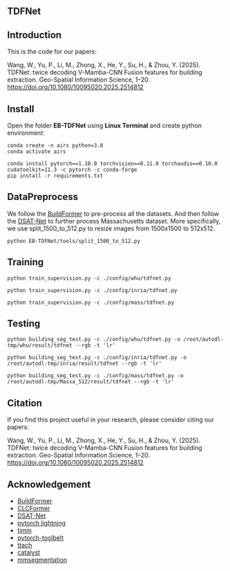 ## TDFNet


## Introduction

This is the code for our papers:

Wang, W., Yu, P., Li, M., Zhong, X., He, Y., Su, H., & Zhou, Y. (2025). TDFNet: twice decoding V-Mamba-CNN Fusion features for building extraction. Geo-Spatial Information Science, 1–20. https://doi.org/10.1080/10095020.2025.2514812

## Install

Open the folder **EB-TDFNet** using **Linux Terminal** and create python environment:
```
conda create -n airs python=3.8
conda activate airs

conda install pytorch==1.10.0 torchvision==0.11.0 torchaudio==0.10.0 cudatoolkit=11.3 -c pytorch -c conda-forge
pip install -r requirements.txt
```

## DataPreprocess

We follow the [BuildFormer](https://github.com/WangLibo1995/BuildFormer) to pre-process all the datasets.
And then follow the [DSAT-Net](https://github.com/stdcoutzrh/BuildingExtraction) to further process Massachusetts dataset.
More specifically, we use split_1500_to_512.py to resize images from 1500x1500 to 512x512.

```
python EB-TDFNet/tools/split_1500_to_512.py
```

## Training

```
python train_supervision.py -c ./config/whu/tdfnet.py
```

```
python train_supervision.py -c ./config/inria/tdfnet.py
```

```
python train_supervision.py -c ./config/mass/tdfnet.py
```

## Testing

```
python building_seg_test.py -c ./config/whu/tdfnet.py -o /root/autodl-tmp/whu/result/tdfnet --rgb -t 'lr'
```

```
python building_seg_test.py -c ./config/inria/tdfnet.py -o /root/autodl-tmp/inria/result/tdfnet --rgb -t 'lr'
```

```
python building_seg_test.py -c ./config/mass/tdfnet.py -o /root/autodl-tmp/Massa_512/result/tdfnet --rgb -t 'lr'
```

## Citation

If you find this project useful in your research, please consider citing our papers:

Wang, W., Yu, P., Li, M., Zhong, X., He, Y., Su, H., & Zhou, Y. (2025). TDFNet: twice decoding V-Mamba-CNN Fusion features for building extraction. Geo-Spatial Information Science, 1–20. https://doi.org/10.1080/10095020.2025.2514812

## Acknowledgement

- [BuildFormer](https://github.com/WangLibo1995/BuildFormer)
- [CLCFormer](https://github.com/long123524/CLCFormer)
- [DSAT-Net](https://github.com/stdcoutzrh/BuildingExtraction)
- [pytorch lightning](https://www.pytorchlightning.ai/)
- [timm](https://github.com/rwightman/pytorch-image-models)
- [pytorch-toolbelt](https://github.com/BloodAxe/pytorch-toolbelt)
- [ttach](https://github.com/qubvel/ttach)
- [catalyst](https://github.com/catalyst-team/catalyst)
- [mmsegmentation](https://github.com/open-mmlab/mmsegmentation)
